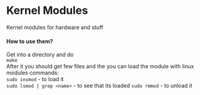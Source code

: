 # Kernel Modules

Kernel modules for hardware and stuff

#### How to use them?
Get into a directory and do<br>
`make`<br>
After it you should get few files and the you can load the module with linux modules commands:<br>
`sudo insmod` - to load it<br>
`sudo lsmod | grep <name>` - to see that its loaded
`sudo rmmod` - to unload it
